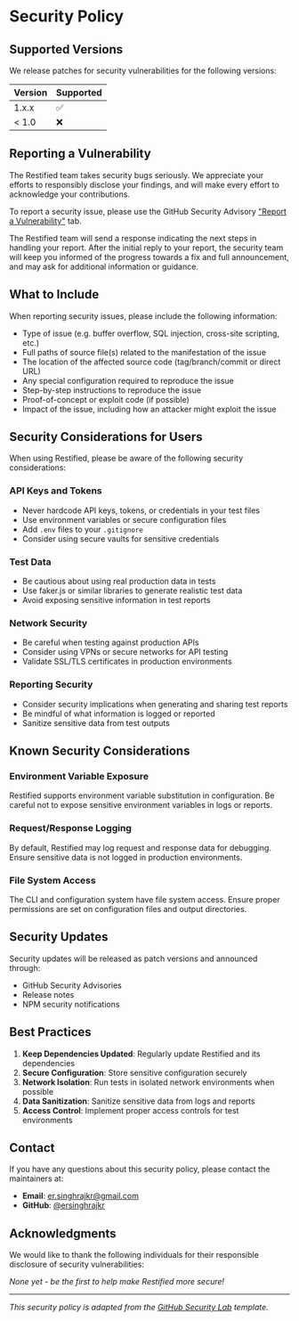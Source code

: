 # Security Policy

## Supported Versions

We release patches for security vulnerabilities for the following versions:

| Version | Supported          |
| ------- | ------------------ |
| 1.x.x   | :white_check_mark: |
| < 1.0   | :x:                |

## Reporting a Vulnerability

The Restified team takes security bugs seriously. We appreciate your efforts to responsibly disclose your findings, and will make every effort to acknowledge your contributions.

To report a security issue, please use the GitHub Security Advisory ["Report a Vulnerability"](https://github.com/ersinghrajkr/Restified/security/advisories/new) tab.

The Restified team will send a response indicating the next steps in handling your report. After the initial reply to your report, the security team will keep you informed of the progress towards a fix and full announcement, and may ask for additional information or guidance.

## What to Include

When reporting security issues, please include the following information:

- Type of issue (e.g. buffer overflow, SQL injection, cross-site scripting, etc.)
- Full paths of source file(s) related to the manifestation of the issue
- The location of the affected source code (tag/branch/commit or direct URL)
- Any special configuration required to reproduce the issue
- Step-by-step instructions to reproduce the issue
- Proof-of-concept or exploit code (if possible)
- Impact of the issue, including how an attacker might exploit the issue

## Security Considerations for Users

When using Restified, please be aware of the following security considerations:

### API Keys and Tokens

- Never hardcode API keys, tokens, or credentials in your test files
- Use environment variables or secure configuration files
- Add `.env` files to your `.gitignore`
- Consider using secure vaults for sensitive credentials

### Test Data

- Be cautious about using real production data in tests
- Use faker.js or similar libraries to generate realistic test data
- Avoid exposing sensitive information in test reports

### Network Security

- Be careful when testing against production APIs
- Consider using VPNs or secure networks for API testing
- Validate SSL/TLS certificates in production environments

### Reporting Security

- Consider security implications when generating and sharing test reports
- Be mindful of what information is logged or reported
- Sanitize sensitive data from test outputs

## Known Security Considerations

### Environment Variable Exposure

Restified supports environment variable substitution in configuration. Be careful not to expose sensitive environment variables in logs or reports.

### Request/Response Logging

By default, Restified may log request and response data for debugging. Ensure sensitive data is not logged in production environments.

### File System Access

The CLI and configuration system have file system access. Ensure proper permissions are set on configuration files and output directories.

## Security Updates

Security updates will be released as patch versions and announced through:

- GitHub Security Advisories
- Release notes
- NPM security notifications

## Best Practices

1. **Keep Dependencies Updated**: Regularly update Restified and its dependencies
2. **Secure Configuration**: Store sensitive configuration securely
3. **Network Isolation**: Run tests in isolated network environments when possible
4. **Data Sanitization**: Sanitize sensitive data from logs and reports
5. **Access Control**: Implement proper access controls for test environments

## Contact

If you have any questions about this security policy, please contact the maintainers at:

- **Email**: er.singhrajkr@gmail.com
- **GitHub**: [@ersinghrajkr](https://github.com/ersinghrajkr)

## Acknowledgments

We would like to thank the following individuals for their responsible disclosure of security vulnerabilities:

*None yet - be the first to help make Restified more secure!*

---

*This security policy is adapted from the [GitHub Security Lab](https://securitylab.github.com/advisories) template.*